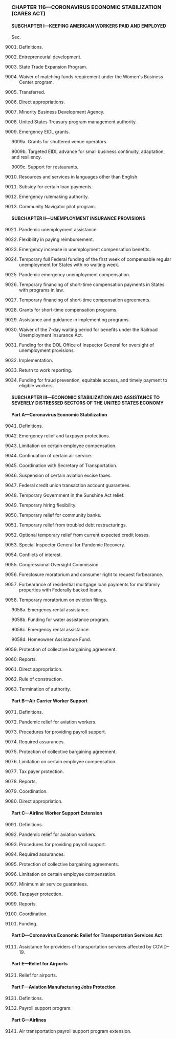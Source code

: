 ### **CHAPTER 116—CORONAVIRUS ECONOMIC STABILIZATION (CARES ACT)** ###

#### SUBCHAPTER I—KEEPING AMERICAN WORKERS PAID AND EMPLOYED ####

Sec.

9001. Definitions.

9002. Entrepreneurial development.

9003. State Trade Expansion Program.

9004. Waiver of matching funds requirement under the Women's Business Center program.

9005. Transferred.

9006. Direct appropriations.

9007. Minority Business Development Agency.

9008. United States Treasury program management authority.

9009. Emergency EIDL grants.

9009a. Grants for shuttered venue operators.

9009b. Targeted EIDL advance for small business continuity, adaptation, and resiliency.

9009c. Support for restaurants.

9010. Resources and services in languages other than English.

9011. Subsidy for certain loan payments.

9012. Emergency rulemaking authority.

9013. Community Navigator pilot program.

#### SUBCHAPTER II—UNEMPLOYMENT INSURANCE PROVISIONS ####

9021. Pandemic unemployment assistance.

9022. Flexibility in paying reimbursement.

9023. Emergency increase in unemployment compensation benefits.

9024. Temporary full Federal funding of the first week of compensable regular unemployment for States with no waiting week.

9025. Pandemic emergency unemployment compensation.

9026. Temporary financing of short-time compensation payments in States with programs in law.

9027. Temporary financing of short-time compensation agreements.

9028. Grants for short-time compensation programs.

9029. Assistance and guidance in implementing programs.

9030. Waiver of the 7-day waiting period for benefits under the Railroad Unemployment Insurance Act.

9031. Funding for the DOL Office of Inspector General for oversight of unemployment provisions.

9032. Implementation.

9033. Return to work reporting.

9034. Funding for fraud prevention, equitable access, and timely payment to eligible workers.

#### SUBCHAPTER III—ECONOMIC STABILIZATION AND ASSISTANCE TO SEVERELY DISTRESSED SECTORS OF THE UNITED STATES ECONOMY ####

#### Part A—Coronavirus Economic Stabilization ####

9041. Definitions.

9042. Emergency relief and taxpayer protections.

9043. Limitation on certain employee compensation.

9044. Continuation of certain air service.

9045. Coordination with Secretary of Transportation.

9046. Suspension of certain aviation excise taxes.

9047. Federal credit union transaction account guarantees.

9048. Temporary Government in the Sunshine Act relief.

9049. Temporary hiring flexibility.

9050. Temporary relief for community banks.

9051. Temporary relief from troubled debt restructurings.

9052. Optional temporary relief from current expected credit losses.

9053. Special Inspector General for Pandemic Recovery.

9054. Conflicts of interest.

9055. Congressional Oversight Commission.

9056. Foreclosure moratorium and consumer right to request forbearance.

9057. Forbearance of residential mortgage loan payments for multifamily properties with Federally backed loans.

9058. Temporary moratorium on eviction filings.

9058a. Emergency rental assistance.

9058b. Funding for water assistance program.

9058c. Emergency rental assistance.

9058d. Homeowner Assistance Fund.

9059. Protection of collective bargaining agreement.

9060. Reports.

9061. Direct appropriation.

9062. Rule of construction.

9063. Termination of authority.

#### Part B—Air Carrier Worker Support ####

9071. Definitions.

9072. Pandemic relief for aviation workers.

9073. Procedures for providing payroll support.

9074. Required assurances.

9075. Protection of collective bargaining agreement.

9076. Limitation on certain employee compensation.

9077. Tax payer protection.

9078. Reports.

9079. Coordination.

9080. Direct appropriation.

#### Part C—Airline Worker Support Extension ####

9091. Definitions.

9092. Pandemic relief for aviation workers.

9093. Procedures for providing payroll support.

9094. Required assurances.

9095. Protection of collective bargaining agreements.

9096. Limitation on certain employee compensation.

9097. Minimum air service guarantees.

9098. Taxpayer protection.

9099. Reports.

9100. Coordination.

9101. Funding.

#### Part D—Coronavirus Economic Relief for Transportation Services Act ####

9111. Assistance for providers of transportation services affected by COVID–19.

#### Part E—Relief for Airports ####

9121. Relief for airports.

#### Part F—Aviation Manufacturing Jobs Protection ####

9131. Definitions.

9132. Payroll support program.

#### Part G—Airlines ####

9141. Air transportation payroll support program extension.